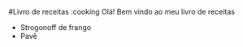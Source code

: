 #Livro de receitas :cooking
Olá! Bem vindo ao meu livro de receitas
 - Strogonoff de frango
 - Pavê
